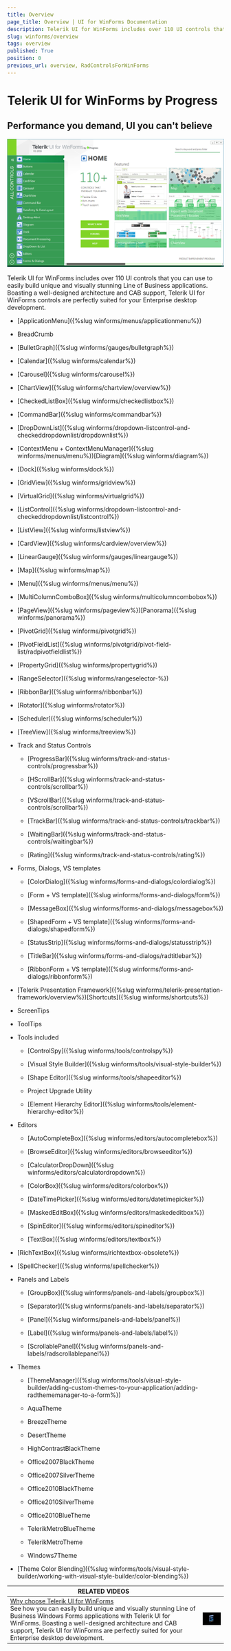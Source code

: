 ```yaml
---
title: Overview
page_title: Overview | UI for WinForms Documentation
description: Telerik UI for WinForms includes over 110 UI controls that you can use to easily build unique and visually stunning Line of Business applications.
slug: winforms/overview
tags: overview
published: True
position: 0
previous_url: overview, RadControlsForWinForms
---
```


# Telerik UI for WinForms by Progress

## Performance you demand, UI you can't believe

![overview](images/overview.png)

Telerik UI for WinForms includes over 110 UI controls that you can use to easily build unique and visually stunning Line of Business applications. Boasting a well-designed architecture and CAB support, Telerik UI for WinForms controls are perfectly suited for your Enterprise desktop development. 

* [ApplicationMenu]({%slug winforms/menus/applicationmenu%})  
* BreadCrumb
* [BulletGraph]({%slug winforms/gauges/bulletgraph%})
* [Calendar]({%slug winforms/calendar%})
* [Carousel]({%slug winforms/carousel%})
* [ChartView]({%slug winforms/chartview/overview%})
* [CheckedListBox]({%slug winforms/checkedlistbox%})
* [CommandBar]({%slug winforms/commandbar%})
* [DropDownList]({%slug winforms/dropdown-listcontrol-and-checkeddropdownlist/dropdownlist%})
* [ContextMenu + ContextMenuManager]({%slug winforms/menus/menu%})[Diagram]({%slug winforms/diagram%})
* [Dock]({%slug winforms/dock%})
* [GridView]({%slug winforms/gridview%})
* [VirtualGrid]({%slug winforms/virtualgrid%})
* [ListControl]({%slug winforms/dropdown-listcontrol-and-checkeddropdownlist/listcontrol%})
* [ListView]({%slug winforms/listview%})
* [CardView]({%slug winforms/cardview/overview%})
* [LinearGauge]({%slug winforms/gauges/lineargauge%})
* [Map]({%slug winforms/map%})
* [Menu]({%slug winforms/menus/menu%})
* [MultiColumnComboBox]({%slug winforms/multicolumncombobox%})
* [PageView]({%slug winforms/pageview%})[Panorama]({%slug winforms/panorama%})
* [PivotGrid]({%slug winforms/pivotgrid%})
* [PivotFieldList]({%slug winforms/pivotgrid/pivot-field-list/radpivotfieldlist%})
* [PropertyGrid]({%slug winforms/propertygrid%})
* [RangeSelector]({%slug winforms/rangeselector-%})
* [RibbonBar]({%slug winforms/ribbonbar%})
* [Rotator]({%slug winforms/rotator%})
* [Scheduler]({%slug winforms/scheduler%})
* [TreeView]({%slug winforms/treeview%})
* Track and Status Controls

	* [ProgressBar]({%slug winforms/track-and-status-controls/progressbar%})

	* [HScrollBar]({%slug winforms/track-and-status-controls/scrollbar%})

	* [VScrollBar]({%slug winforms/track-and-status-controls/scrollbar%})

	* [TrackBar]({%slug winforms/track-and-status-controls/trackbar%})

	* [WaitingBar]({%slug winforms/track-and-status-controls/waitingbar%})

	* [Rating]({%slug winforms/track-and-status-controls/rating%})

* Forms, Dialogs, VS templates

	* [ColorDialog]({%slug winforms/forms-and-dialogs/colordialog%})

	* [Form + VS template]({%slug winforms/forms-and-dialogs/form%})

	* [MessageBox]({%slug winforms/forms-and-dialogs/messagebox%})

	* [ShapedForm + VS template]({%slug winforms/forms-and-dialogs/shapedform%})

	* [StatusStrip]({%slug winforms/forms-and-dialogs/statusstrip%})

	* [TitleBar]({%slug winforms/forms-and-dialogs/radtitlebar%})

	* [RibbonForm + VS template]({%slug winforms/forms-and-dialogs/ribbonform%})
	
* [Telerik Presentation Framework]({%slug winforms/telerik-presentation-framework/overview%})[Shortcuts]({%slug winforms/shortcuts%})
* ScreenTips
* ToolTips
* Tools included

	* [ControlSpy]({%slug winforms/tools/controlspy%})

	* [Visual Style Builder]({%slug winforms/tools/visual-style-builder%})

	* [Shape Editor]({%slug winforms/tools/shapeeditor%})

	* Project Upgrade Utility

	* [Element Hierarchy Editor]({%slug winforms/tools/element-hierarchy-editor%})
	
* Editors

	* [AutoCompleteBox]({%slug winforms/editors/autocompletebox%})

	* [BrowseEditor]({%slug winforms/editors/browseeditor%})
	
	* [CalculatorDropDown]({%slug winforms/editors/calculatordropdown%})

	* [ColorBox]({%slug winforms/editors/colorbox%})

	* [DateTimePicker]({%slug winforms/editors/datetimepicker%})

	* [MaskedEditBox]({%slug winforms/editors/maskededitbox%})

	* [SpinEditor]({%slug winforms/editors/spineditor%})

	* [TextBox]({%slug winforms/editors/textbox%})
	
* [RichTextBox]({%slug winforms/richtextbox-obsolete%})

* [SpellChecker]({%slug winforms/spellchecker%})
* Panels and Labels

	* [GroupBox]({%slug winforms/panels-and-labels/groupbox%})

	* [Separator]({%slug winforms/panels-and-labels/separator%})

	* [Panel]({%slug winforms/panels-and-labels/panel%})

	* [Label]({%slug winforms/panels-and-labels/label%})

	* [ScrollablePanel]({%slug winforms/panels-and-labels/radscrollablepanel%})
	
* Themes

	* [ThemeManager]({%slug winforms/tools/visual-style-builder/adding-custom-themes-to-your-application/adding-radthememanager-to-a-form%})

	* AquaTheme

	* BreezeTheme

	* DesertTheme

	* HighContrastBlackTheme

	* Office2007BlackTheme

	* Office2007SilverTheme

	* Office2010BlackTheme

	* Office2010SilverTheme

	* Office2010BlueTheme
	
	* TelerikMetroBlueTheme

	* TelerikMetroTheme

	* Windows7Theme

* [Theme Color Blending]({%slug winforms/tools/visual-style-builder/working-with-visual-style-builder/color-blending%}) 

| RELATED VIDEOS |  |
| ------ | ------ |
|[Why choose Telerik UI for WinForms](http://www.telerik.com/videos/winforms/why-choose-telerik-ui-for-winforms)<br>See how you can easily build unique and visually stunning Line of Business Windows Forms applications with Telerik UI for WinForms. Boasting a well-designed architecture and CAB support, Telerik UI for WinForms are perfectly suited for your Enterprise desktop development.|![overview-video 001](images/overview-video001.png)|

